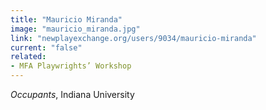 ```yaml
---
title: "Mauricio Miranda"
image: "mauricio_miranda.jpg"
link: "newplayexchange.org/users/9034/mauricio-miranda"
current: "false"
related:
- MFA Playwrights’ Workshop
---
```


*Occupants*, Indiana University

